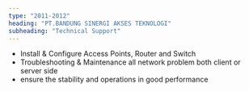 ```yaml
---
type: "2011-2012"
heading: "PT.BANDUNG SINERGI AKSES TEKNOLOGI"
subheading: "Technical Support"
---
```

- Install & Configure Access Points, Router and Switch 
- Troubleshooting & Maintenance all network problem both client or server side
- ensure the stability and operations in good performance